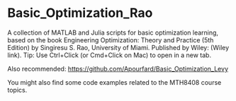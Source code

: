 # Basic_Optimization_Rao
A collection of MATLAB and Julia scripts for basic optimization learning, based on the book Engineering Optimization: Theory and Practice (5th Edition) by Singiresu S. Rao, University of Miami. Published by Wiley: (Wiley link).
Tip: Use Ctrl+Click (or Cmd+Click on Mac) to open in a new tab.

Also recommended: https://github.com/Apourfard/Basic_Optimization_Levy

You might also find some code examples related to the MTH8408 course topics.
